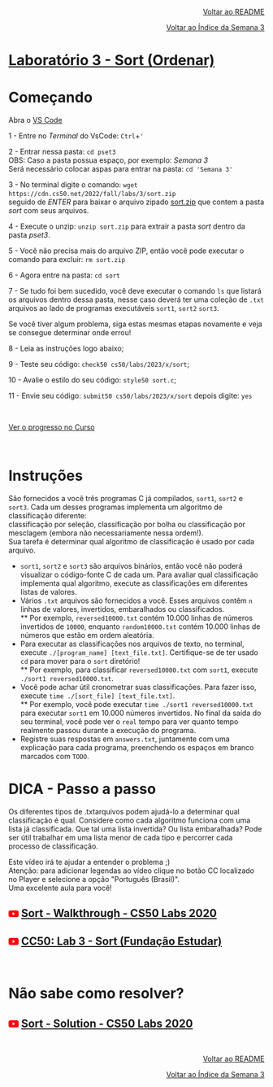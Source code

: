 <p align="right">
   <a href="https://patyfil.github.io/cs50-cc50-harvard/">Voltar ao README</a>
</p>
<p align="right">
   <a href="https://patyfil.github.io/cs50-cc50-harvard/1-Algoritmos.html">Voltar ao Índice da Semana 3</a>
</p>

# [Laboratório 3 - Sort (Ordenar)](https://cs50.harvard.edu/x/2023/labs/3/)

# Começando  

Abra o [VS Code](https://code.cs50.io/)

1 - Entre no *Terminal* do VsCode: `Ctrl`+`'`  

2 - Entrar nessa pasta: `cd pset3`  
OBS: Caso a pasta possua espaço, por exemplo: *Semana 3*  
Será necessário colocar aspas para entrar na pasta: `cd 'Semana 3'` 

3 - No terminal digite o comando: `wget https://cdn.cs50.net/2022/fall/labs/3/sort.zip`  
seguido de *ENTER* para baixar o arquivo zipado [sort.zip](https://patyfil.github.io/cs50-cc50-harvard/semana3/sort.zip) que contem a pasta *sort* com seus arquivos.  

4 - Execute o unzip: `unzip sort.zip` para extrair a pasta *sort* dentro da pasta *pset3*.  

5 - Você não precisa mais do arquivo ZIP, então você pode executar o comando para excluir: `rm sort.zip`  

6 - Agora entre na pasta: `cd sort`  

7 - Se tudo foi bem sucedido, você deve executar o comando `ls` que listará os arquivos dentro dessa pasta, nesse caso deverá ter uma coleção de `.txt` arquivos ao lado de programas executáveis `sort1`, `sort2` `sort3`.  

Se você tiver algum problema, siga estas mesmas etapas novamente e veja se consegue determinar onde errou!

8 - Leia as instruções logo abaixo;

9 - Teste seu código: `check50 cs50/labs/2023/x/sort`;  

10 - Avalie o estilo do seu código: `style50 sort.c`;  

11 - Envie seu código: `submit50 cs50/labs/2023/x/sort` depois digite: `yes`  

&nbsp;

[Ver o progresso no Curso](https://cs50.me/cs50x)

&nbsp;

# Instruções

São fornecidos a você três programas C já compilados, `sort1`, `sort2` e `sort3`. Cada um desses programas implementa um algoritmo de classificação diferente:  
classificação por seleção, classificação por bolha ou classificação por mesclagem (embora não necessariamente nessa ordem!).  
Sua tarefa é determinar qual algoritmo de classificação é usado por cada arquivo.  

* `sort1`, `sort2` e `sort3` são arquivos binários, então você não poderá visualizar o código-fonte C de cada um. Para avaliar qual classificação implementa qual algoritmo, execute as classificações em diferentes listas de valores.  
* Vários `.txt` arquivos são fornecidos a você. Esses arquivos contêm `n` linhas de valores, invertidos, embaralhados ou classificados.  
** Por exemplo, `reversed10000.txt` contém 10.000 linhas de números invertidos de `10000`, enquanto `random10000.txt` contém 10.000 linhas de números que estão em ordem aleatória.  
* Para executar as classificações nos arquivos de texto, no terminal, execute `./[program_name] [text_file.txt]`. Certifique-se de ter usado `cd` para mover para o `sort` diretório!  
** Por exemplo, para classificar `reversed10000.txt` com `sort1`, execute `./sort1 reversed10000.txt`.  
* Você pode achar útil cronometrar suas classificações. Para fazer isso, execute `time ./[sort_file] [text_file.txt]`.  
** Por exemplo, você pode executar `time ./sort1 reversed10000.txt` para executar `sort1` em 10.000 números invertidos. No final da saída do seu terminal, você pode ver o `real` tempo para ver quanto tempo realmente passou durante a execução do programa.  
* Registre suas respostas em `answers.txt`, juntamente com uma explicação para cada programa, preenchendo os espaços em branco marcados com `TODO`.  


# DICA - Passo a passo  

Os diferentes tipos de .txtarquivos podem ajudá-lo a determinar qual classificação é qual. Considere como cada algoritmo funciona com uma lista já classificada. Que tal uma lista invertida? Ou lista embaralhada? Pode ser útil trabalhar em uma lista menor de cada tipo e percorrer cada processo de classificação.  

Este vídeo irá te ajudar a entender o problema ;)  
Atenção: para adicionar legendas ao vídeo clique no botão CC localizado no Player e selecione a opção "Português (Brasil)".  
Uma excelente aula para você!  
## <img src="../assets/youtube.svg" width=20 /> [Sort - Walkthrough - CS50 Labs 2020](https://youtu.be/-Bhxxw6JKKY)

## <img src="../assets/youtube.svg" width=20 /> [CC50: Lab 3 - Sort (Fundação Estudar)](https://youtu.be/I0czI4NM710)

&nbsp;

# Não sabe como resolver?  

## <img src="../assets/youtube.svg" width=20 /> [Sort - Solution - CS50 Labs 2020](https://youtu.be/uOYhrBs37j0)

&nbsp;

<p align="right">
   <a href="https://patyfil.github.io/cs50-cc50-harvard/">Voltar ao README</a>
</p>
<p align="right">
   <a href="https://patyfil.github.io/cs50-cc50-harvard/1-Algoritmos.html">Voltar ao Índice da Semana 3</a>
</p>